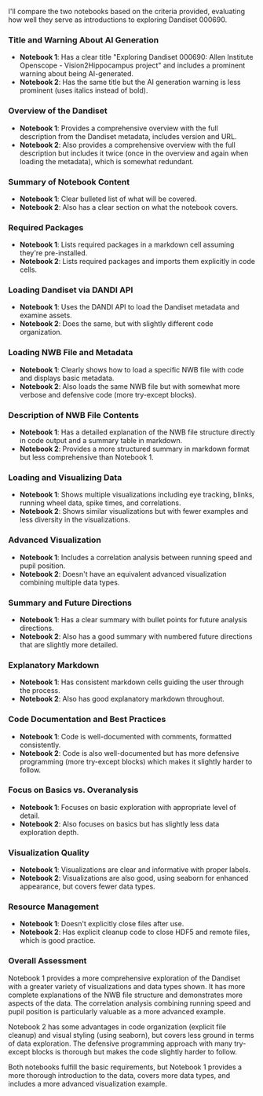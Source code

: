 I'll compare the two notebooks based on the criteria provided, evaluating how well they serve as introductions to exploring Dandiset 000690.

### Title and Warning About AI Generation
- **Notebook 1**: Has a clear title "Exploring Dandiset 000690: Allen Institute Openscope - Vision2Hippocampus project" and includes a prominent warning about being AI-generated.
- **Notebook 2**: Has the same title but the AI generation warning is less prominent (uses italics instead of bold).

### Overview of the Dandiset
- **Notebook 1**: Provides a comprehensive overview with the full description from the Dandiset metadata, includes version and URL.
- **Notebook 2**: Also provides a comprehensive overview with the full description but includes it twice (once in the overview and again when loading the metadata), which is somewhat redundant.

### Summary of Notebook Content
- **Notebook 1**: Clear bulleted list of what will be covered.
- **Notebook 2**: Also has a clear section on what the notebook covers.

### Required Packages
- **Notebook 1**: Lists required packages in a markdown cell assuming they're pre-installed.
- **Notebook 2**: Lists required packages and imports them explicitly in code cells.

### Loading Dandiset via DANDI API
- **Notebook 1**: Uses the DANDI API to load the Dandiset metadata and examine assets.
- **Notebook 2**: Does the same, but with slightly different code organization.

### Loading NWB File and Metadata
- **Notebook 1**: Clearly shows how to load a specific NWB file with code and displays basic metadata.
- **Notebook 2**: Also loads the same NWB file but with somewhat more verbose and defensive code (more try-except blocks).

### Description of NWB File Contents
- **Notebook 1**: Has a detailed explanation of the NWB file structure directly in code output and a summary table in markdown.
- **Notebook 2**: Provides a more structured summary in markdown format but less comprehensive than Notebook 1.

### Loading and Visualizing Data
- **Notebook 1**: Shows multiple visualizations including eye tracking, blinks, running wheel data, spike times, and correlations.
- **Notebook 2**: Shows similar visualizations but with fewer examples and less diversity in the visualizations.

### Advanced Visualization
- **Notebook 1**: Includes a correlation analysis between running speed and pupil position.
- **Notebook 2**: Doesn't have an equivalent advanced visualization combining multiple data types.

### Summary and Future Directions
- **Notebook 1**: Has a clear summary with bullet points for future analysis directions.
- **Notebook 2**: Also has a good summary with numbered future directions that are slightly more detailed.

### Explanatory Markdown
- **Notebook 1**: Has consistent markdown cells guiding the user through the process.
- **Notebook 2**: Also has good explanatory markdown throughout.

### Code Documentation and Best Practices
- **Notebook 1**: Code is well-documented with comments, formatted consistently.
- **Notebook 2**: Code is also well-documented but has more defensive programming (more try-except blocks) which makes it slightly harder to follow.

### Focus on Basics vs. Overanalysis
- **Notebook 1**: Focuses on basic exploration with appropriate level of detail.
- **Notebook 2**: Also focuses on basics but has slightly less data exploration depth.

### Visualization Quality
- **Notebook 1**: Visualizations are clear and informative with proper labels.
- **Notebook 2**: Visualizations are also good, using seaborn for enhanced appearance, but covers fewer data types.

### Resource Management
- **Notebook 1**: Doesn't explicitly close files after use.
- **Notebook 2**: Has explicit cleanup code to close HDF5 and remote files, which is good practice.

### Overall Assessment

Notebook 1 provides a more comprehensive exploration of the Dandiset with a greater variety of visualizations and data types shown. It has more complete explanations of the NWB file structure and demonstrates more aspects of the data. The correlation analysis combining running speed and pupil position is particularly valuable as a more advanced example.

Notebook 2 has some advantages in code organization (explicit file cleanup) and visual styling (using seaborn), but covers less ground in terms of data exploration. The defensive programming approach with many try-except blocks is thorough but makes the code slightly harder to follow.

Both notebooks fulfill the basic requirements, but Notebook 1 provides a more thorough introduction to the data, covers more data types, and includes a more advanced visualization example.
